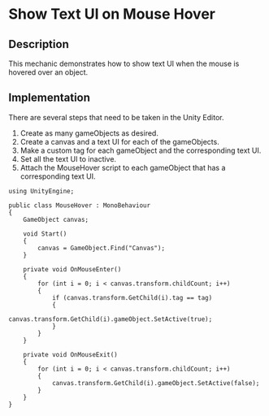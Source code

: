 # Show Text UI on Mouse Hover

## Description
This mechanic demonstrates how to show text UI when the mouse is hovered over an object.

## Implementation
There are several steps that need to be taken in the Unity Editor.

   1. Create as many gameObjects as desired.
   2. Create a canvas and a text UI for each of the gameObjects.
   3. Make a custom tag for each gameObject and the corresponding text UI.
   4. Set all the text UI to inactive.
   5. Attach the MouseHover script to each gameObject that has a corresponding text UI.


    using UnityEngine;

    public class MouseHover : MonoBehaviour
    {
        GameObject canvas;

        void Start()
        {
            canvas = GameObject.Find("Canvas");
        }

        private void OnMouseEnter()
        {
            for (int i = 0; i < canvas.transform.childCount; i++)
            {
                if (canvas.transform.GetChild(i).tag == tag)
                {
                    canvas.transform.GetChild(i).gameObject.SetActive(true);
                }
            }
        }

        private void OnMouseExit()
        {
            for (int i = 0; i < canvas.transform.childCount; i++)
            {
                canvas.transform.GetChild(i).gameObject.SetActive(false);
            }
        }
    }

